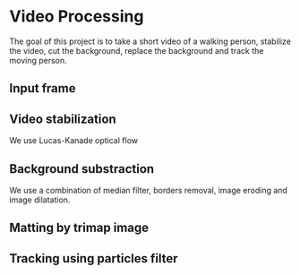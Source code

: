 # Video Processing

The goal of this project is to take a short video of a walking person, stabilize the video, cut the background, replace the background and track the moving person.

## Input frame

## Video stabilization

We use Lucas-Kanade optical flow

## Background substraction

We use a combination of median filter, borders removal, image eroding and image dilatation.

## Matting by trimap image


## Tracking using particles filter
